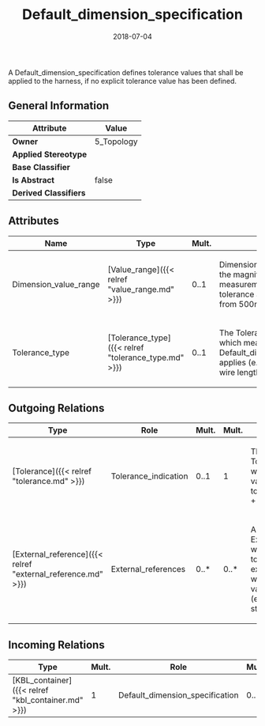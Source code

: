 ﻿---
title: Default_dimension_specification
toc: false
type: specs
date: "2018-07-04"
draft: false
specification: KBL
version: 2.5
documentType: "Recommendation"
elementType: Class
classes:
  - Default_dimension_specification
menu_name: kbl-2.5
---
<p> A Default_dimension_specification defines tolerance values that shall be applied to the harness, if no explicit tolerance value has been defined.     </p>

## General Information

| Attribute               | Value |
|-------------------------|-------|
| **Owner**               | 5_Topology |
| **Applied Stereotype**  |   |
| **Base Classifier**     |   |
| **Is Abstract**         | false |
| **Derived Classifiers** |   |

## Attributes
|  Name  |  Type  |  Mult.  |  Description  |  Owning Classifier  |
|--------|--------|---------|---------------|--------------|
|Dimension_value_range | [Value_range]({{< relref "value_range.md" >}}) | 0..1 | <p> Dimension_value_range defines the magnitude of measurements for which the tolerance applies (e.g. length from 500mm - 1500mm).      </p> | [Default_dimension_specification]({{< relref "default_dimension_specification.md" >}}) |
|Tolerance_type | [Tolerance_type]({{< relref "tolerance_type.md" >}}) | 0..1 | <p> The Tolerance_type defines to which measurements this Default_dimension_specification applies (e.g. segment lengths, wire lengths).       </p> | [Default_dimension_specification]({{< relref "default_dimension_specification.md" >}}) |

## Outgoing Relations
|    Type  |   Role   |   Mult.   |   Mult.   |   Description   |
|----------|----------|-----------|-----------|-----------------|
| [Tolerance]({{< relref "tolerance.md" >}}) | Tolerance_indication | 0..1 | 1 | <p> The Tolerance_indication, which defines the values of the tolerance (e.g. +-5mm).      </p> |
| [External_reference]({{< relref "external_reference.md" >}}) | External_references | 0..* | 0..* | <p> An External_reference which can be used to reference an external document in which the default values are defined (e.g. a company standard).      </p> |
##  Incoming Relations
|    Type  |   Mult.  |   Role    |   Mult.   |   Description  |
|----------|----------|-----------|-----------|----------------|
| [KBL_container]({{< relref "kbl_container.md" >}}) | 1 | Default_dimension_specification | 0..* |  |
